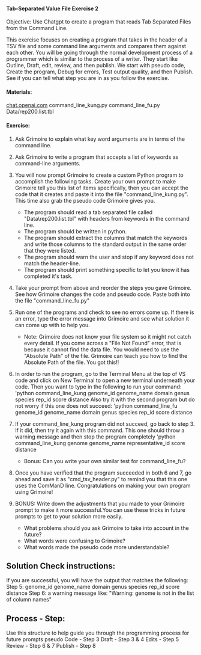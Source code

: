 #### Tab-Separated Value File Exercise 2

 Objective: Use Chatgpt to create a program that reads Tab Separated Files from the Command Line.

 This exercise focuses on creating a program that takes in the header of a TSV file and some command line arguments and compares them against each other. You will be going through the normal development process of a programmer which is similar to the process of a writer. They start like Outline, Draft, edit, review, and then publish. We start with pseudo code, Create the program, Debug for errors, Test output quality, and then Publish. See if you can tell what step you are in as you follow the exercise.

#### Materials: 

[chat.openai.com](https://chat.openai.com/)
command_line_kung.py
command_line_fu.py
Data/rep200.list.tbl 

#### Exercise: 

1. Ask Grimoire to explain what key word arguments are in terms of the command line.

2. Ask Grimoire to write a program that accepts a list of keywords as command-line arguments.

3. You will now prompt Grimoire to create a custom Python program to accomplish the following tasks. Create your own prompt to make Grimoire tell you this list of items specifically, then you can accept the code that it creates and paste it into the file "command_line_kung.py". This time also grab the pseudo code Grimoire gives you.

    * The program should read a tab separated file called "Data\rep200.list.tbl" with headers from keywords in the command line. 
    * The program should be written in python.
    * The program should extract the columns that match the keywords and write those columns to the standard output in the same order that they were listed.
    * The program should warn the user and stop if any keyword does not match the header-line.
    * The program should print something specific to let you know it has completed it's task.

4. Take your prompt from above and reorder the steps you gave Grimoire. See how Grimoire changes the code and pseudo code. Paste both into the file "command_line_fu.py"

5. Run one of the programs and check to see no errors come up. If there is an error, type the error message into Grimoire and see what solution it can come up with to help you.
    * Note: Grimoire does not know your file system so it might not catch every detail. If you come across a "File Not Found" error, that is because it cannot find the data file. You would need to use the "Absolute Path" of the file. Grimoire can teach you how to find the Absolute Path of the file. You got this!!

6. In order to run the program, go to the Terminal Menu at the top of VS code and click on New Terminal to open a new terminal underneath your code. Then you want to type in the following to run your command:
    'python command_line_kung genome_id genome_name domain genus species rep_id score distance
Also try it with the second program but do not worry if this one does not succeed:
    'python command_line_fu genome_id genome_name domain genus species rep_id score distance

7. If your command_line_kung program did not succeed, go back to step 3. If it did, then try it again with this command. This one should throw a warning message and then stop the program completely
    'python command_line_kung genome genome_name representative_id score distance
    * Bonus: Can you write your own similar test for command_line_fu? 

8. Once you have verified that the program succeeded in both 6 and 7, go ahead and save it as "cmd_tsv_header.py" to remind you that this one uses the ComManD line. Congratulations on making your own program using Grimoire!

9. BONUS: Write down the adjustments that you made to your Grimoire prompt to make it more successful.You can use these tricks in future prompts to get to your solution more easily.
    * What problems should you ask Grimoire to take into account in the future? 
    * What words were confusing to Grimoire? 
    * What words made the pseudo code more understandable?

## Solution Check instructions:
If you are successful, you will have the output that matches the following:
Step 5: genome_id genome_name domain genus species rep_id score distance
Step 6: a warning message like: "Warning: genome is not in the list of column names"

## Process - Step: 
Use this structure to help guide you through the programming process for future prompts
pseudo Code - Step 3
Draft - Step 3 & 4
Edits - Step 5
Review - Step 6 & 7
Publish - Step 8